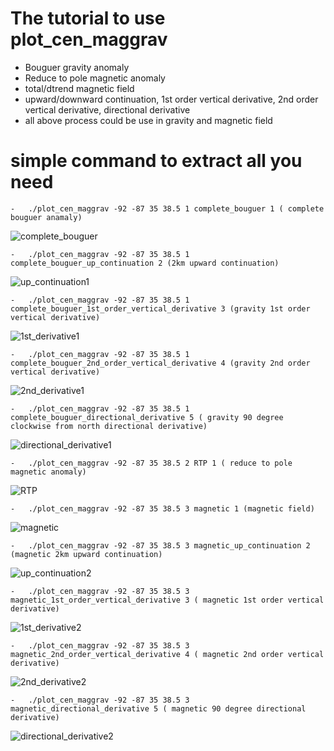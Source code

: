# The tutorial to use plot_cen_maggrav
- Bouguer gravity anomaly
- Reduce to pole magnetic anomaly
- total/dtrend magnetic field
- upward/downward continuation, 1st order vertical derivative, 2nd order vertical derivative, directional derivative
- all above process could be use in gravity and magnetic field


# simple command to extract all you need
```
-   ./plot_cen_maggrav -92 -87 35 38.5 1 complete_bouguer 1 ( complete bouguer anamaly)
```
![complete_bouguer](../Output_Png/complete_bouguer.png)
```
-   ./plot_cen_maggrav -92 -87 35 38.5 1 complete_bouguer_up_continuation 2 (2km upward continuation)
```
![up_continuation1](../Output_Png/complete_bouguer_up_continuation.png)
```
-   ./plot_cen_maggrav -92 -87 35 38.5 1 complete_bouguer_1st_order_vertical_derivative 3 (gravity 1st order vertical derivative) 
```
![1st_derivative1](../Output_Png/complete_bouguer_1st_order_vertical_derivative.png)
```
-   ./plot_cen_maggrav -92 -87 35 38.5 1 complete_bouguer_2nd_order_vertical_derivative 4 (gravity 2nd order vertical derivative)
```
![2nd_derivative1](../Output_Png/complete_bouguer_2nd_order_vertical_derivative.png)
```
-   ./plot_cen_maggrav -92 -87 35 38.5 1 complete_bouguer_directional_derivative 5 ( gravity 90 degree clockwise from north directional derivative)
```
![directional_derivative1](../Output_Png/complete_bouguer_directional_derivative.png)
```
-   ./plot_cen_maggrav -92 -87 35 38.5 2 RTP 1 ( reduce to pole magnetic anomaly)
```
![RTP](../Output_Png/RTP.png)
```
-   ./plot_cen_maggrav -92 -87 35 38.5 3 magnetic 1 (magnetic field)
```
![magnetic](../Output_Png/magnetic.png)
```
-   ./plot_cen_maggrav -92 -87 35 38.5 3 magnetic_up_continuation 2 (magnetic 2km upward continuation) 
```
![up_continuation2](../Output_Png/magnetic_up_continuation.png)
```
-   ./plot_cen_maggrav -92 -87 35 38.5 3 magnetic_1st_order_vertical_derivative 3 ( magnetic 1st order vertical derivative)
```
![1st_derivative2](../Output_Png/magnetic_1st_order_vertical_derivative.png)
```
-   ./plot_cen_maggrav -92 -87 35 38.5 3 magnetic_2nd_order_vertical_derivative 4 ( magnetic 2nd order vertical derivative)
```
![2nd_derivative2](../Output_Png/magnetic_2nd_order_vertical_derivative.png)
```
-   ./plot_cen_maggrav -92 -87 35 38.5 3 magnetic_directional_derivative 5 ( magnetic 90 degree directional derivative) 
```
![directional_derivative2](../Output_Png/magnetic_directional_derivative.png)
